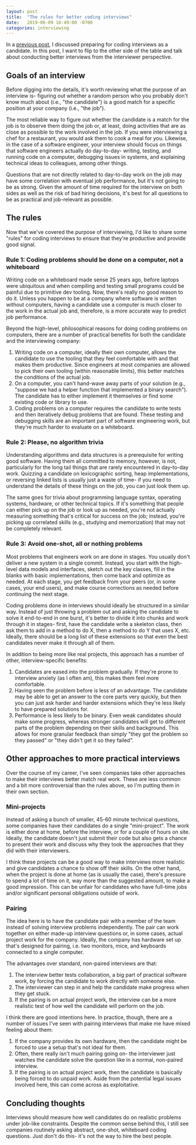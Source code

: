 ```yaml
---
layout: post
title:  "The rules for better coding interviews"
date:   2019-06-09 16:49:00 -0700
categories: interviewing
---
```


In a [previous post](/blog/master-coding-interviews), I discussed preparing for coding
interviews as a candidate. In this post, I want to flip to the other side of the table
and talk about conducting better interviews from the interviewer perspective.

## Goals of an interview

Before digging into the details, it's worth reviewing what the purpose of an interview is-
figuring out whether a random person who you probably don't know much about (i.e., "the candidate")
is a good match for a specific position at your company (i.e., "the job").

The most reliable way to figure out whether the candidate is a match for the job is to
observe them doing the job or, at least, doing activities that are as close as possible to the
work involved in the job. If you were interviewing a chef for a restaurant, you would ask
them to cook a meal for you. Likewise, in the case of a software engineer, your interview should
focus on things that software engineers actually do day-to-day- writing, testing, and running code
on a computer, debugging issues in systems, and explaining technical ideas to colleagues, among
other things.

Questions that are not directly related to day-to-day work on the job may have some correlation
with eventual job performance, but it's not going to be as strong. Given the amount of time required
for the interview on both sides as well as the risk of bad hiring decisions, it's best for all
questions to be as practical and job-relevant as possible.

## The rules

Now that we've covered the purpose of interviewing, I'd like to share some "rules" for coding
interviews to ensure that they're productive and provide good signal.

### Rule 1: Coding problems should be done on a computer, not a whiteboard

Writing code on a whiteboard made sense 25 years ago, before laptops were ubiquitous and
when compiling and testing small programs could be painful due to primitive dev tooling.
Now, there's really no good reason to do it. Unless you happen to be at a company where software
is written without computers, having a candidate use a computer is much closer to the work in the
actual job and, therefore, is a more accurate way to predict job performance.

Beyond the high-level, philosophical reasons for doing coding problems on computers, there are
a number of practical benefits for both the candidate and the interviewing company:

1. Writing code on a computer, ideally their own computer, allows the candidate to use the tooling
  that they feel comfortable with and that makes them productive. Since engineers at most
  companies are allowed to pick their own tooling (within reasonable limits), this better matches
  the conditions of the actual job.
2. On a computer, you can't hand-wave away parts of your solution (e.g., "suppose we had a helper
  function that implemented a binary search"). The candidate has to either implement it themselves
  or find some existing code or library to use.
3. Coding problems on a computer requires the candidate to write tests and then iteratively
  debug problems that are found. These testing and debugging skills are an important part of
  software engineering work, but they're much harder to evaluate on a whiteboard.

### Rule 2: Please, no algorithm trivia

Understanding algorithms and data structures is a prerequisite for writing good software. Having
them all committed to memory, however, is not, particularly for the long tail things that are
rarely encountered in day-to-day work. Quizzing a candidate on lexicographic sorting, heap
implementations, or reversing linked lists is usually just a waste of time- if you need to
understand the details of these things on the job, you can just look them up.

The same goes for trivia about programming language syntax, operating systems, hardware,
or other technical topics. If it's something that people can either pick up on the job or look up
as needed, you're not actually measuring something that's critical for success on the job; instead,
you're picking up correlated skills (e.g., studying and memorization) that may not be completely
relevant.

### Rule 3: Avoid one-shot, all or nothing problems

Most problems that engineers work on are done in stages. You usually don't deliver a new system in
a single commit. Instead, you start with the high-level data models and interfaces, sketch out
the key classes, fill in the blanks with basic implementations, then come back and optimize
as needed. At each stage, you get feedback from your peers (or, in some cases, your end users), and
make course corrections as needed before continuing the next stage.

Coding problems done in interviews should ideally be structured in a similar way. Instead of
just throwing a problem out and asking the candidate to solve it end-to-end in one burst, it's
better to divide it into chunks and work through it in stages- first, have the candidate write
a skeleton class, then ask them to add in a method to do X, then a method to do Y that uses X, etc.
Ideally, there should be a long list of these extensions so that even the best candidates never
make it through all of them.

In addition to being more like real projects, this approach has a number of other,
interview-specific benefits:

1. Candidates are eased into the problem gradually. If they're prone to interview anxiety
  (as I often am), this makes them feel more comfortable.
2. Having seen the problem before is less of an advantage. The candidate may be able to get
  an answer to the core parts very quickly, but then you can just ask harder and harder extensions
  which they're less likely to have prepared solutions for.
3. Performance is less likely to be binary. Even weak candidates should make some progress,
  whereas stronger candidates will get to different parts of the problem depending on their
  skills and background. This allows for more granular feedback than simply "they got the problem
  so they passed" or "they didn't get it so they failed".

## Other approaches to more practical interviews

Over the course of my career, I've seen companies take other approaches to make their
interviews better match real work. These are less common and a bit more controversial than
the rules above, so I'm putting them in their own section.

### Mini-projects

Instead of asking a bunch of smaller, 45-60 minute technical questions, some companies have their
candidates do a single "mini-project". The work is either done at home, before the interview,
or for a couple of hours on site. Ideally, the candidate doesn't just submit their code but also
gets a chance to present their work and discuss why they took the approaches that they did with
their interviewers.

I think these projects can be a good way to make interviews more realistic and give candidates
a chance to show off their skills. On the other hand, when the project is done at home (as is
usually the case), there's pressure to spend a lot of time on it, way more than the suggested
amount, to make a good impression. This can be unfair for candidates who have full-time jobs
and/or significant personal obligations outside of work.

### Pairing

The idea here is to have the candidate pair with a member of the team instead of solving interview
problems independently. The pair can work together on either made-up interview questions or,
in some cases, actual project work for the company. Ideally, the company has hardware set up
that's designed for pairing, i.e. two monitors, mice, and keyboards connected to a single computer.

The advantages over standard, non-paired interviews are that:

1. The interview better tests collaboration, a big part of practical software work, by forcing the
  candidate to work directly with someone else.
2. The interviewer can step in and help the candidate make progress when they get stuck.
3. If the pairing is on actual project work, the interview can be a more realistic test of how
  well the candidate will perform on the job.

I think there are good intentions here. In practice, though, there are a number of issues I've
seen with pairing interviews that make me have mixed feeling about them:

1. If the company provides its own hardware, then the candidate might be forced to use a setup
  that's not ideal for them.
2. Often, there really isn't much pairing going on- the interviewer just watches the candidate solve
  the question like in a normal, non-paired interview.
3. If the pairing is on actual project work, then the candidate is basically being forced to do
  unpaid work. Aside from the potential legal issues involved here, this can come across as
  exploitative.

## Concluding thoughts

Interviews should measure how well candidates do on realistic problems under job-like constraints.
Despite the common sense behind this, I still see companies routinely asking abstract, one-shot,
whiteboard coding questions. Just don't do this- it's not the way to hire the best people.